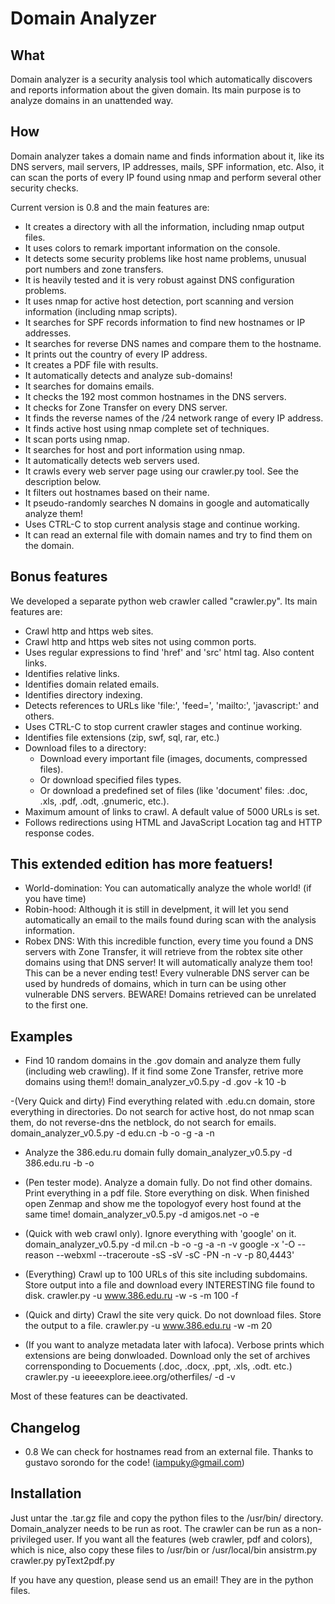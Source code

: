 # Domain Analyzer

## What
Domain analyzer is a security analysis tool which automatically discovers and reports information about the given domain. Its main purpose is to analyze domains in an unattended way.

## How
Domain analyzer takes a domain name and finds information about it, like its DNS servers, mail servers, IP addresses, mails, SPF information, etc. Also, it can scan the ports of every IP found using nmap and perform several other security checks.

Current version is 0.8 and the main features are:

- It creates a directory with all the information, including nmap output files.
- It uses colors to remark important information on the console. 
- It detects some security problems like host name problems, unusual port numbers and zone transfers.
- It is heavily tested and it is very robust against DNS configuration problems.
- It uses nmap for active host detection, port scanning and version information (including nmap scripts).
- It searches for SPF records information to find new hostnames or IP addresses.
- It searches for reverse DNS names and compare them to the hostname.
- It prints out the country of every IP address.
- It creates a PDF file with results.
- It automatically detects and analyze sub-domains!
- It searches for domains emails.
- It checks the 192 most common hostnames in the DNS servers.
- It checks for Zone Transfer on every DNS server.
- It finds the reverse names of the /24 network range of every IP address.
- It finds active host using nmap complete set of techniques.
- It scan ports using nmap.
- It searches for host and port information using nmap.
- It automatically detects web servers used.
- It crawls every web server page using our crawler.py tool. See the description below.
- It filters out hostnames based on their name.
- It pseudo-randomly searches N domains in google and automatically analyze them!
- Uses CTRL-C to stop current analysis stage and continue working.
- It can read an external file with domain names and try to find them on the domain.


## Bonus features

We developed a separate python web crawler called "crawler.py". Its main features are:

- Crawl http and https web sites.
- Crawl http and https web sites not using common ports.
- Uses regular expressions to find 'href' and 'src' html tag. Also content links.
- Identifies relative links.
- Identifies domain related emails.
- Identifies directory indexing.
- Detects references to URLs like 'file:', 'feed=', 'mailto:', 'javascript:' and others.
- Uses CTRL-C to stop current crawler stages and continue working.
- Identifies file extensions (zip, swf, sql, rar, etc.)
- Download files to a directory:
  - Download every important file (images, documents, compressed files).
  - Or download specified files types.
  - Or download a predefined set of files (like 'document' files: .doc, .xls, .pdf, .odt, .gnumeric, etc.).
- Maximum amount of links to crawl. A default value of 5000 URLs is set.
- Follows redirections using HTML and JavaScript Location tag and HTTP response codes.


## This extended edition has more featuers!
- World-domination: You can automatically analyze the whole world! (if you have time)
- Robin-hood: Although it is still in develpment, it will let you send automatically an email to the mails found during scan with the analysis information.
- Robex DNS: With this incredible function, every time you found a DNS servers with Zone Transfer, it will retrieve from the robtex site other domains using that DNS server! 
             It will automatically analyze them too! This can be a never ending test! Every vulnerable DNS server can be used by hundreds of domains, which in turn can be
             using other vulnerable DNS servers. BEWARE! Domains retrieved can be unrelated to the first one.


## Examples

- Find 10 random domains in the .gov domain and analyze them fully (including web crawling). If it find some Zone Transfer, retrive more domains using them!!
domain_analyzer_v0.5.py -d .gov -k 10 -b

-(Very Quick and dirty)  Find everything related with .edu.cn domain, store everything in directories. Do not search for active host, do not nmap scan them, do not reverse-dns the netblock, do not search for emails. 
domain_analyzer_v0.5.py -d edu.cn -b -o -g -a -n

- Analyze the 386.edu.ru domain fully
domain_analyzer_v0.5.py -d 386.edu.ru -b -o 

- (Pen tester mode). Analyze a domain fully. Do not find other domains. Print everything in a pdf file. Store everything on disk. When finished open Zenmap and show me the topologyof every host found at the same time!
domain_analyzer_v0.5.py -d amigos.net -o -e

- (Quick with web crawl only). Ignore everything with 'google' on it.
domain_analyzer_v0.5.py -d mil.cn -b -o -g -a -n -v google -x '-O --reason --webxml --traceroute -sS -sV -sC -PN -n -v -p 80,4443'

- (Everything) Crawl up to 100 URLs of this site including subdomains. Store output into a file and download every INTERESTING file found to disk.
crawler.py -u www.386.edu.ru -w -s -m 100 -f

- (Quick and dirty) Crawl the site very quick. Do not download files. Store the output to a file.
crawler.py -u www.386.edu.ru -w -m 20 

- (If you want to analyze metadata later with lafoca). Verbose prints which extensions are being donwloaded. Download only the set of archives corrensponding to Docuements (.doc, .docx, .ppt, .xls, .odt. etc.)
crawler.py -u ieeeexplore.ieee.org/otherfiles/ -d -v 

Most of these features can be deactivated.


## Changelog

- 0.8
	We can check for hostnames read from an external file. Thanks to gustavo sorondo for the code! (iampuky@gmail.com)


## Installation
Just untar the .tar.gz file and copy the python files to the /usr/bin/ directory. Domain_analyzer needs to be run as root. The crawler can be run as a non-privileged user.
If you want all the features (web crawler, pdf and colors), which is nice, also copy these files to /usr/bin or /usr/local/bin
	ansistrm.py
	crawler.py
	pyText2pdf.py



If you have any question, please send us an email! They are in the python files.


